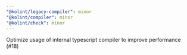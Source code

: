 ```yaml
---
"@kolint/legacy-compiler": minor
"@kolint/compiler": minor
"@kolint/check": minor
---
```


Optimize usage of internal typescript compiler to improve performance (#18)
